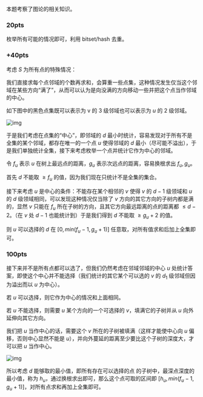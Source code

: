 本题考察了图论的相关知识。

### 20pts

枚举所有可能的情况即可，利用 bitset/hash 去重。

### +40pts

考虑 $S$ 为所有点的特殊情况：

我们直接求每个点邻域的个数再求和，会算重一些点集，这种情况发生仅当这个邻域在某些方向“满了”，从而可以认为是向没满的方向移动一些并把这个点当作邻域的中心。

如下图中的黑色点集既可以表示为 v 的 $3$ 级邻域也可以表示为 $u$ 的 $2$ 级邻域。

![img](https://cdn.luogu.com.cn/upload/image_hosting/21umcdpp.png?x-oss-process=image/resize,m_lfit,h_300,w_500)

于是我们考虑在点集的“中心”，即邻域的 $d$ 最小时统计，容易发现对于所有不是全集的某个邻域，都存在唯一的一个点 $u$ 使得邻域的 $d$ 最小（尽可能不溢出），于是我们单独统计全集，接下来考虑枚举一个点并统计它作为中心的邻域。

令 $f_u$ 表示 $u$ 在树上最远点的距离，$g_u$ 表示次远点的距离，容易换根求出 $f_u,g_u$。

首先 $d$ 不能取 $≥f_u$ 的值，因为我们现在只统计不是全集的集合。

接下来考虑 $u$ 是中心的条件：不能存在某个相邻的 $v$ 使得 $v$ 的 $d−1$ 级领域和 $u$ 的 $d$ 级领域相同，可以发现这种情况仅当除了 $v$ 方向的其它方向的子树内都是满的，显然 $v$ 只能在 $f_u$ 所在子树的方向，且其它方向最远距离的点的距离都 $≤d−2$。（在 $v$ 处 $d−1$ 也能统计到）于是我们得到 $d$ 不能取 $≥g_u+2$ 的值。

则 $u$ 可以选择的 $d$ 在 $[0,min(f_u−1,g_u+1)]$ 任意取，对所有值求和后加上全集即可。

### 100pts

接下来并不是所有点都可以选了，但我们仍然考虑在邻域邻域的中心 $u$ 处统计答案，即使这个中心并不能选择（我们统计的其它某个可以选的 $v$ 的 $d_1$ 级邻域但因为溢出而以 $u$ 为中心）。

若 $u$ 可以选择，则它作为中心的情况和上面相同。

若 $u$ 不能选择，则需要 $u$ 某个方向的一个可选择的 $v$，填满它的子树并从 $u$ 向外延伸向其它方向。

我们把 $u$ 当作中心的话，需要这个 $v$ 所在的子树被填满（这样才能使中心向 $u$ 偏移，否则中心显然不能是 $u$），并向外蔓延的距离至少要比这个子树的深度大，才可以把 $u$​ 当作中心。

![img](https://cdn.luogu.com.cn/upload/image_hosting/spxlad3v.png?x-oss-process=image/resize,m_lfit,h_300,w_500)

所以考虑 $d$ 能够取的最小值，即所有存在可以选择的点 的子树中，最深点深度的最小值，称为 $h_u$，通过换根求出即可，那么这个点可取的区间即 $[h_u,min(f_u−1,g_u+1)]$，对所有点求和再加上全集即可。
